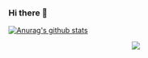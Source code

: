 ### Hi there 👋

<!--
**XuanchenLi/XuanchenLi** is a ✨ _special_ ✨ repository because its `README.md` (this file) appears on your GitHub profile.

Here are some ideas to get you started:

- 🔭 I’m currently working on ...
- 🌱 I’m currently learning ...
- 👯 I’m looking to collaborate on ...
- 🤔 I’m looking for help with ...
- 💬 Ask me about ...
- 📫 How to reach me: ...
- 😄 Pronouns: ...
- ⚡ Fun fact: ...
-->
[![Anurag's github stats](https://github-readme-stats.vercel.app/api?username=XuanchenLi&show_icons=true&theme=tokyonight "![Anurag's github stats")](https://github.com/anuraghazra/github-readme-stats)

<div align="center"> <img src="https://visitor-badge.glitch.me/badge?page_id=sun0225SUN" /> </div>

